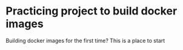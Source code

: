 # Practicing project to build docker images

Building docker images for the first time?
This is a place to start
